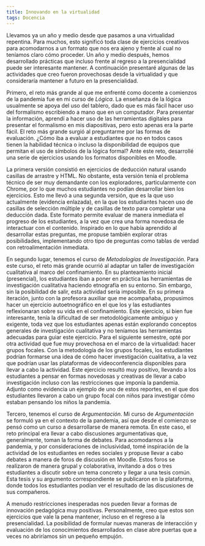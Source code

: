 ```yaml
---
title: Innovando en la virtualidad
tags: Docencia
---
```


Llevamos ya un año y medio desde que pasamos a una virtualidad repentina. Para muchos, esto significó toda clase de ejercicios creativos para acomodarnos a un formato que nos era ajeno y frente al cual no teníamos claro cómo proceder. Un año y medio después, hemos desarrollado prácticas que incluso frente al regreso a la presencialidad puede ser interesante mantener. A continuación presentaré algunas de las actividades que creo fueron provechosas desde la virtualidad y que consideraría mantener a futuro en la presencialidad.

Primero, el reto más grande al que me enfrenté como docente a comienzos de la pandemia fue en mi curso de *Lógica*. La enseñanza de la lógica usualmente se apoya del uso del tablero, dado que es más fácil hacer uso del formalismo escribiendo a mano que en un computador. Para presentar la información, aprendí a hacer uso de las herramientas digitales para presentar el formalismo en mis diapositivas, pero esto apenas era la parte fácil. El reto más grande surgió al preguntarme por las formas de evaluación. ¿Cómo iba a evaluar a estudiantes que no en todos casos tienen la habilidad técnica o incluso la disponibilidad de equipos que permitan el uso de símbolos de la lógica formal? Ante este reto, desarrollé una serie de ejercicios usando los formatos disponibles en Moodle. 

La primera versión consistió en ejercicios de deducción natural usando casillas de arrastre y HTML. No obstante, esta versión tenía el problema técnico de ser muy demandante con los exploradores, particularmente con Chrome, por lo que muchos estudiantes no podían desarrollar bien los ejercicios. Esto me llevó a una segunda versión, que es la que uso actualmente (evidencia enlazada), en la que los estudiantes hacen uso de casillas de selección múltiple y de casillas de texto para completar una deducción dada. Este formato permite evaluar de manera inmediata el progreso de los estudiantes, a la vez que crea una forma novedosa de interactuar con el contenido. Inspirado en lo que había aprendido al desarrollar estas preguntas, me propuse también explorar otras posibilidades, implementando otro tipo de preguntas como tablas de verdad con retroalimentación inmediata.

En segundo lugar, tenemos el curso de *Metodologías de Investigación*. Para este curso, el reto más grande ocurrió al adaptar un taller de investigación cualitativa al marco del confinamiento. En su planteamiento inicial (presencial), los estudiantes iban a poner en práctica las herramientas de investigación cualitativa haciendo etnografía en su entorno. Sin embargo, sin la posibilidad de salir, esta actividad sería imposible. En su primera iteración, junto con la profesora auxiliar que me acompañaba, propusimos hacer un ejercicio autoetnográfico en el que los y las estudiantes reflexionaran sobre su vida en el confinamiento. Este ejercicio, si bien fue interesante, tenía la dificultad de ser metodológicamente ambiguo y exigente, toda vez que los estudiantes apenas están explorando conceptos generales de investigación cualitativa y no teníamos las herramientas adecuadas para guiar este ejercicio. Para el siguiente semestre, opté por otra actividad que fue muy provechosa en el marco de la virtualidad: hacer grupos focales. Con la metodología de los grupos focales, los estudiantes podrían formarse una idea de cómo hacer investigación cualitativa, a la vez que podrían usar las plataformas de videoconferencia disponibles para llevar a cabo la actividad. Este ejercicio resultó muy positivo, llevando a los estudiantes a pensar en formas novedosas y creativas de llevar a cabo investigación incluso con las restricciones que imponía la pandemia. Adjunto como evidencia un ejemplo de uno de estos reportes, en el que dos estudiantes llevaron a cabo un grupo focal con niños para investigar cómo estaban pensando los niños la pandemia. 

Tercero, tenemos el curso de *Argumentación*. Mi curso de *Argumentación* se formuló ya en el contexto de la pandemia, así que desde el comienzo se pensó como un curso a desarrollarse de manera remota. En este caso, el reto principal era llevar a cabo discusiones argumentativas que, generalmente, toman la forma de debates. Para acomodarnos a la pandemia, y por consideraciones de inclusividad, tomé inspiración de la actividad de los estudiantes en redes sociales y propuse llevar a cabo debates a manera de foros de discusión en Moodle. Estos foros se realizaron de manera grupal y colaborativa, invitando a dos o tres estudiantes a discutir sobre un tema concreto y llegar a una tesis común. Esta tesis y su argumento correspondiente se publicaron en la plataforma, donde todos los estudiantes podían ver el resultado de las discusiones de sus compañeros.

A menudo restricciones inesperadas nos pueden llevar a formas de innovación pedagógica muy positivas. Personalmente, creo que estos son ejercicios que vale la pena mantener, incluso en el regreso a la presencialidad. La posibilidad de formular nuevas maneras de interacción y evaluación de los conocimientos desarrollados en clase abre puertas que a veces no abriríamos sin un pequeño empujón.